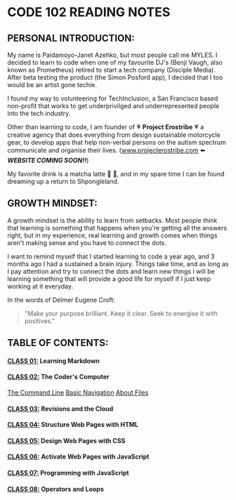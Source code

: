 # CODE 102 READING NOTES

## PERSONAL INTRODUCTION:
My name is Paidamoyo-Janet Azehko, but most people call me MYLES. I decided to learn to code when one of my favourite DJ's (Benji Vaugh, also known as Prometheus) retired to start a tech company (Disciple Media).  After beta testing the product (the Simon Posford app), I decided that I too would be an artist gone techie.

I found my way to volunteering for TechInclusion, a San Francisco based non-profit that works to get underprivilged and underrepresented people into the tech industry.

Other than learning to code, I am founder of 💗 **Project Erostribe** 💗 a creative agency that does everything from design sustainable motorcycle gear, to develop apps that help non-verbal persons on the autism spectrum communicate and organise their lives.  (www.projecterostribe.com ⬅️ ***WEBSITE COMING SOON!!***)

My favorite drink is a matcha latte :tea: :tea:, and in my spare time I can be found dreaming up a return to Shpongleland.

## GROWTH MINDSET:
A growth mindset is the ability to learn from setbacks.  Most people think that learning is something that happens when you're getting all the answers right, but in my experience, real learning and growth comes when things aren't making sense and you have to connect the dots.

I want to remind myself that I started learning to code a year ago, and 3 months ago I had a sustained a brain injury.  Things take time, and as long as I pay attention and try to connect the dots and learn new things I will be learning something that will provide a good life for myself if I just keep working at it everyday.

In the words of Delmer Eugene Croft:
> "Make your purpose brilliant.  Keep it clear.  Seek to energise it with positives."

## TABLE OF CONTENTS:
#### [CLASS 01:](https://github.com/ProjectErostribe/reading-notes/blob/main/Read01.md) Learning Markdown
#### [CLASS 02:](https://github.com/ProjectErostribe/reading-notes/blob/main/Read02.md) The Coder's Computer
[The Command Line](https://github.com/ProjectErostribe/reading-notes/blob/main/Class02.md#the-command-line)
[Basic Navigation](https://github.com/ProjectErostribe/reading-notes/blob/main/Class02.md#basic-navigation)
[About Files](https://github.com/ProjectErostribe/reading-notes/blob/main/Class02.md#about-files)
#### [CLASS 03:](link) Revisions and the Cloud
#### [CLASS 04:](link) Structure Web Pages with HTML 
#### [CLASS 05:](link) Design Web Pages with CSS 
#### [CLASS 06:](link) Activate Web Pages with JavaScript 
#### [CLASS 07:](link) Programming with JavaScript
#### [CLASS 08:](link) Operators and Loops
